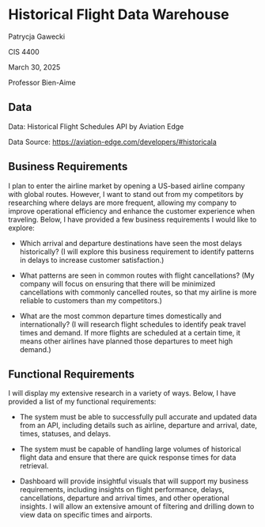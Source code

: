  # **Historical Flight Data Warehouse**
Patrycja Gawecki

CIS 4400

March 30, 2025

Professor Bien-Aime

## **Data**

Data: Historical Flight Schedules API by Aviation Edge

Data Source: https://aviation-edge.com/developers/#historicala

## **Business Requirements**
I plan to enter the airline market by opening a US-based airline company with global routes. However, I want to stand out from my competitors by researching where delays are more frequent, allowing my company to improve operational efficiency and enhance the customer experience when traveling. Below, I have provided a few business requirements I would like to explore:


* Which arrival and departure destinations have seen the most delays historically? (I will explore this business requirement to identify patterns in delays to increase customer satisfaction.)

* What patterns are seen in common routes with flight cancellations? (My company will focus on ensuring that there will be minimized cancellations with commonly cancelled routes, so that my airline is more reliable to customers than my competitors.)

* What are the most common departure times domestically and internationally? (I will research flight schedules to identify peak travel times and demand. If more flights are scheduled at a certain time, it means other airlines have planned those departures to meet high demand.)

## **Functional Requirements**
I will display my extensive research in a variety of ways. Below, I have provided a list of my functional requirements:


* The system must be able to successfully pull accurate and updated data from an API, including details such as airline, departure and arrival, date, times, statuses, and delays.

* The system must be capable of handling large volumes of historical flight data and ensure that there are quick response times for data retrieval.

* Dashboard will provide insightful visuals that will support my business requirements, including insights on flight performance, delays, cancellations, departure and arrival times, and other operational insights. I will allow an extensive amount of filtering and drilling down to view data on specific times and airports.




